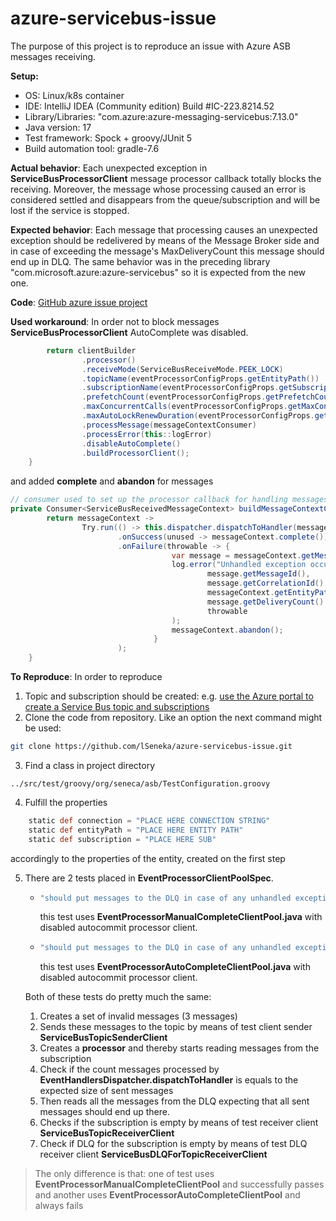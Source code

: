 # azure-servicebus-issue

The purpose of this project is to reproduce an issue with Azure ASB messages receiving.

**Setup:**
- OS: Linux/k8s container 
- IDE: IntelliJ IDEA (Community edition) Build #IC-223.8214.52
- Library/Libraries: "com.azure:azure-messaging-servicebus:7.13.0"
- Java version: 17
- Test framework: Spock + groovy/JUnit 5
- Build automation tool: gradle-7.6


**Actual behavior**:
Each unexpected exception in **ServiceBusProcessorClient** message processor callback totally blocks the receiving.
Moreover, the message whose processing caused an error is considered settled and disappears from the queue/subscription
and will be lost if the service is stopped.

**Expected behavior**:
Each message that processing causes an unexpected exception should be redelivered by means of the Message Broker side and in case of exceeding the message's MaxDeliveryCount this message should end up in DLQ.
The same behavior was in the preceding library  "com.microsoft.azure:azure-servicebus" so it is expected from the new one.

**Code**:
[GitHub azure issue project](https://github.com/lSeneka/azure-servicebus-issue)

**Used workaround**:
In order not to block messages **ServiceBusProcessorClient** AutoComplete was disabled. 
```java
        return clientBuilder
                .processor()
                .receiveMode(ServiceBusReceiveMode.PEEK_LOCK)
                .topicName(eventProcessorConfigProps.getEntityPath())
                .subscriptionName(eventProcessorConfigProps.getSubscription())
                .prefetchCount(eventProcessorConfigProps.getPrefetchCount())
                .maxConcurrentCalls(eventProcessorConfigProps.getMaxConcurrentCalls())
                .maxAutoLockRenewDuration(eventProcessorConfigProps.getMaxAutoRenewDuration())
                .processMessage(messageContextConsumer)
                .processError(this::logError)
                .disableAutoComplete()
                .buildProcessorClient();
    }
```
and added **complete** and **abandon** for messages
```java
// consumer used to set up the processor callback for handling messages    
private Consumer<ServiceBusReceivedMessageContext> buildMessageContextConsumer() {
        return messageContext ->
                Try.run(() -> this.dispatcher.dispatchToHandler(messageContext.getMessage()))
                        .onSuccess(unused -> messageContext.complete())
                        .onFailure(throwable -> {
                                    var message = messageContext.getMessage();
                                    log.error("Unhandled exception occurred while processing message [id={}, correlationId={}] for entity-path [{}]. Delivery count {}",
                                            message.getMessageId(),
                                            message.getCorrelationId(),
                                            messageContext.getEntityPath(),
                                            message.getDeliveryCount() + 1,
                                            throwable
                                    );
                                    messageContext.abandon();
                                }
                        );
    }
```

**To Reproduce**:
In order to reproduce
1) Topic and subscription should be created: e.g. [use the Azure portal to create a Service Bus topic and subscriptions](https://learn.microsoft.com/en-us/azure/service-bus-messaging/service-bus-quickstart-topics-subscriptions-portal)
2) Clone the code from repository. Like an option the next command might be used:
```bash
git clone https://github.com/lSeneka/azure-servicebus-issue.git
```
3) Find a class in project directory 
```
../src/test/groovy/org/seneca/asb/TestConfiguration.groovy
```
4) Fulfill the properties
```groovy
    static def connection = "PLACE HERE CONNECTION STRING"
    static def entityPath = "PLACE HERE ENTITY PATH"
    static def subscription = "PLACE HERE SUB"
```
accordingly to the properties of the entity, created on the first step

5) There are 2 tests placed in **EventProcessorClientPoolSpec**. 
   - ```groovy
     "should put messages to the DLQ in case of any unhandled exception during handling of an event by processor with disabled auto complete"   
     ```
     this test uses **EventProcessorManualCompleteClientPool.java** with disabled autocommit processor client.
   - ```groovy
     "should put messages to the DLQ in case of any unhandled exception during handling of an event by processor with enabled auto complete"   
     ```
     this test uses **EventProcessorAutoCompleteClientPool.java** with disabled autocommit processor client.
       
    Both of these tests do pretty much the same:
    1. Creates a set of invalid messages (3 messages)
    2. Sends these messages to the topic by means of test client sender **ServiceBusTopicSenderClient**
    3. Creates a **processor** and thereby starts reading messages from the subscription
    4. Check if the count messages processed by **EventHandlersDispatcher.dispatchToHandler** is equals to the expected size of sent messages
    5. Then reads all the messages from the DLQ expecting that all sent messages should end up there.
    6. Checks if the subscription is empty by means of test receiver client **ServiceBusTopicReceiverClient**
    7. Check if DLQ for the subscription is empty by means of test DLQ receiver client **ServiceBusDLQForTopicReceiverClient**

    
>The only difference is that: one of test uses **EventProcessorManualCompleteClientPool** and successfully passes and another uses **EventProcessorAutoCompleteClientPool** and always fails
  
